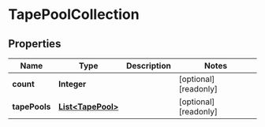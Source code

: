 

# TapePoolCollection

## Properties

Name | Type | Description | Notes
------------ | ------------- | ------------- | -------------
**count** | **Integer** |  |  [optional] [readonly]
**tapePools** | [**List&lt;TapePool&gt;**](TapePool.md) |  |  [optional] [readonly]



